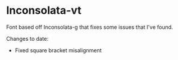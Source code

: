 # Inconsolata-vt
Font based off Inconsolata-g that fixes some issues that I've found.

Changes to date:
- Fixed square bracket misalignment
